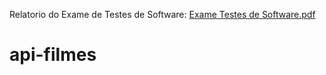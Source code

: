 Relatorio do Exame de Testes de Software:
[Exame Testes de Software.pdf](https://github.com/marcos188/api-filmes/files/6701789/Exame.Testes.de.Software.pdf)
# api-filmes
